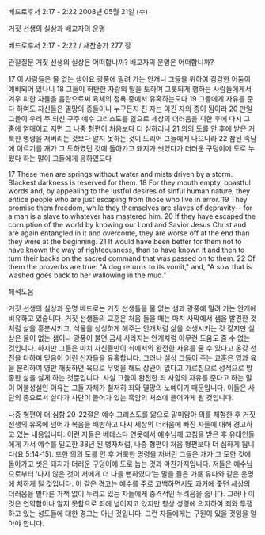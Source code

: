 베드로후서 2:17 - 2:22 
2008년 05월 21일 (수)

거짓 선생의 실상과 배교자의 운명



베드로후서 2:17 - 2:22 / 새찬송가 277 장


관찰질문
거짓 선생의 실상은 어떠합니까? 
배교자의 운명은 어떠합니까? 

17 이 사람들은 물 없는 샘이요 광풍에 밀려 가는 안개니 그들을 위하여 캄캄한 어둠이 예비되어 있나니 18 그들이 허탄한 자랑의 말을 토하며 그릇되게 행하는 사람들에게서 겨우 피한 자들을 음란으로써 육체의 정욕 중에서 유혹하는도다 19 그들에게 자유를 준다 하여도 자신들은 멸망의 종들이니 누구든지 진 자는 이긴 자의 종이 됨이라 20 만일 그들이 우리 주 되신 구주 예수 그리스도를 앎으로 세상의 더러움을 피한 후에 다시 그 중에 얽매이고 지면 그 나중 형편이 처음보다 더 심하리니 
21 의의 도를 안 후에 받은 거룩한 명령을 저버리는 것보다 알지 못하는 것이 도리어 그들에게 나으니라 22 참된 속담에 이르기를 개가 그 토하였던 것에 돌아가고 돼지가 씻었다가 더러운 구덩이에 도로 누웠다 하는 말이 그들에게 응하였도다 


17 These men are springs without water and mists driven by a storm. Blackest darkness is reserved for them. 18 For they mouth empty, boastful words and, by appealing to the lustful desires of sinful human nature, they entice people who are just escaping from those who live in error. 19 They promise them freedom, while they themselves are slaves of depravity-- for a man is a slave to whatever has mastered him. 20 If they have escaped the corruption of the world by knowing our Lord and Savior Jesus Christ and are again entangled in it and overcome, they are worse off at the end than they were at the beginning. 21 It would have been better for them not to have known the way of righteousness, than to have known it and then to turn their backs on the sacred command that was passed on to them. 22 Of them the proverbs are true: "A dog returns to its vomit," and, "A sow that is washed goes back to her wallowing in the mud."

해석도움





거짓 선생의 실상과 운명  베드로는 거짓 선생들을 물 없는 샘과 광풍에 밀려 가는 안개에 비유하고 있습니다. 거짓 선생들의 교훈은 처음 들을 때는 마치 사막에서 샘을 발견한 것처럼 삶을 흥분시키고, 식물을 싱싱하게 해주는 안개처럼 삶을 소생시키는 것 같지만 실상은 물이 없는 샘이나 광풍이 불면 금새 사라지는 안개처럼 아무런 도움도 줄 수 없는 것입니다. 하지만 그들은 마치 자신들만이 죄에서의 완전한 자유를 줄 수 있다고 온갖 선전을 다하며 믿음이 어린 신자들을 유혹합니다. 그러나 실상 그들이 주는 교훈은 영과 육을 분리하여 영만 깨끗하면 육으로 무엇을 해도 상관이 없다고 가르침으로 성적으로 방종한 삶을 살게 하는 것뿐입니다. 사실 그들이 완전한 죄 사함의 자유를 준다고 하는 말이 어불성설인 이유는 그들 자체가 철저히 죄와 멸망의 노예이기 때문입니다. 이들은 사단의 종으로서 살다가 사단이 들어가 있는 흑암의 처소에 들어가게 될 것입니다.    

나중 형편이 더 심함  20-22절은 예수 그리스도를 앎으로 말미암아 의를 체험한 후 거짓 선생의 유혹에 넘어가 복음을 배반하고 다시 세상의 더러움에 빠진 자들에 대해 경고하고 있는 내용입니다. 이런 자들은 베데스다 연못에서 예수님께 고침을 받은 후 유대인들에게 가서 예수를 밀고한 38년 된 병자처럼, 나중 형편이 처음 형편보다 더 심하게 됩니다(요 5:14-15). 또한 의의 도를 안 후 거룩한 명령을 저버린 그들은 개가 그 토한 것에 돌아가고 씻은 돼지가 더러운 구덩이에 도로 눕는 것과 마찬가지입니다. 저들은 예수님으로부터 ‘나지 않은 것이 저에게 더 나을 뻔하였다’는 말을 들은 가룟 유다와 같은 운명에 처하게 될 것입니다. 이 같은 경고는 예수를 주로 고백하면서도 과거에 좇던 세상의 더러움을 별다른 가책 없이 누리고 있는 자들에게 충격적인 두려움을 줍니다. 그러나 이것은 연약함이나 알지 못함으로 죄에 넘어지고 있지만 항상 성령에 의지하여 죄와 투쟁하고 있는 성도들에 대한 경고는 아닌 것입니다. 그런 자들에게는 구원이 있을 것임을 알아야 합니다.